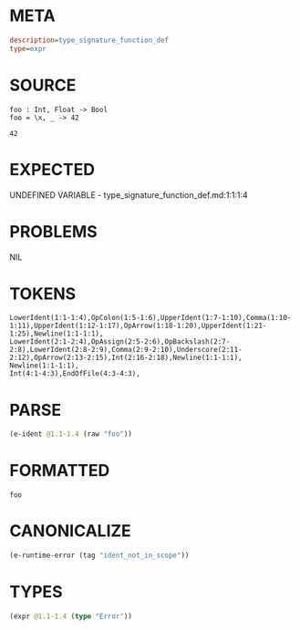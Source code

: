 # META
~~~ini
description=type_signature_function_def
type=expr
~~~
# SOURCE
~~~roc
foo : Int, Float -> Bool
foo = \x, _ -> 42

42
~~~
# EXPECTED
UNDEFINED VARIABLE - type_signature_function_def.md:1:1:1:4
# PROBLEMS
NIL
# TOKENS
~~~zig
LowerIdent(1:1-1:4),OpColon(1:5-1:6),UpperIdent(1:7-1:10),Comma(1:10-1:11),UpperIdent(1:12-1:17),OpArrow(1:18-1:20),UpperIdent(1:21-1:25),Newline(1:1-1:1),
LowerIdent(2:1-2:4),OpAssign(2:5-2:6),OpBackslash(2:7-2:8),LowerIdent(2:8-2:9),Comma(2:9-2:10),Underscore(2:11-2:12),OpArrow(2:13-2:15),Int(2:16-2:18),Newline(1:1-1:1),
Newline(1:1-1:1),
Int(4:1-4:3),EndOfFile(4:3-4:3),
~~~
# PARSE
~~~clojure
(e-ident @1.1-1.4 (raw "foo"))
~~~
# FORMATTED
~~~roc
foo
~~~
# CANONICALIZE
~~~clojure
(e-runtime-error (tag "ident_not_in_scope"))
~~~
# TYPES
~~~clojure
(expr @1.1-1.4 (type "Error"))
~~~
